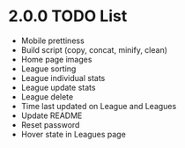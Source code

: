 # 2.0.0 TODO List
- Mobile prettiness
- Build script (copy, concat, minify, clean)
- Home page images
- League sorting
- League individual stats
- League update stats
- League delete
- Time last updated on League and Leagues
- Update README
- Reset password
- Hover state in Leagues page
